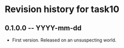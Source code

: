 # Revision history for task10

## 0.1.0.0 -- YYYY-mm-dd

* First version. Released on an unsuspecting world.
